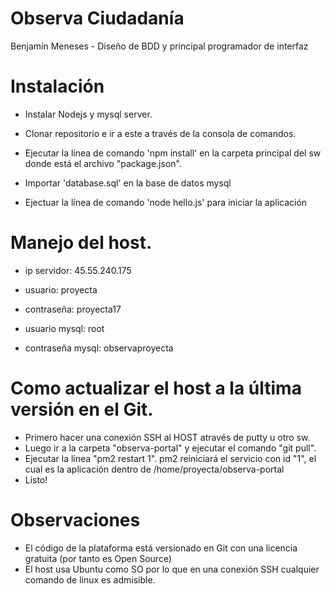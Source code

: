 ﻿# Observa Ciudadanía

Benjamín Meneses - Diseño de BDD y principal programador de interfaz

# Instalación
- Instalar Nodejs y mysql server.

- Clonar repositorio e ir a este a través de la consola de comandos.

- Ejecutar la línea de comando 'npm install' en la carpeta principal del sw donde está el archivo "package.json".

- Importar 'database.sql' en la base de datos mysql

- Ejectuar la línea de comando 'node hello.js' para iniciar la aplicación


# Manejo del host.
- ip servidor: 45.55.240.175
- usuario: proyecta
- contraseña: proyecta17

- usuario mysql: root
- contraseña mysql: observaproyecta

# Como actualizar el host a la última versión en el Git.

- Primero hacer una conexión SSH al HOST através de putty u otro sw.
- Luego ir a la carpeta "observa-portal" y ejecutar el comando "git pull".
- Ejecutar la línea "pm2 restart 1". pm2 reiniciará el servicio con id "1", el cual es la aplicación dentro de /home/proyecta/observa-portal
- Listo!

# Observaciones
- El código de la plataforma está versionado en Git con una licencia gratuita (por tanto es Open Source)
- El host usa Ubuntu como SO por lo que en una conexión SSH cualquier comando de linux es admisible.
